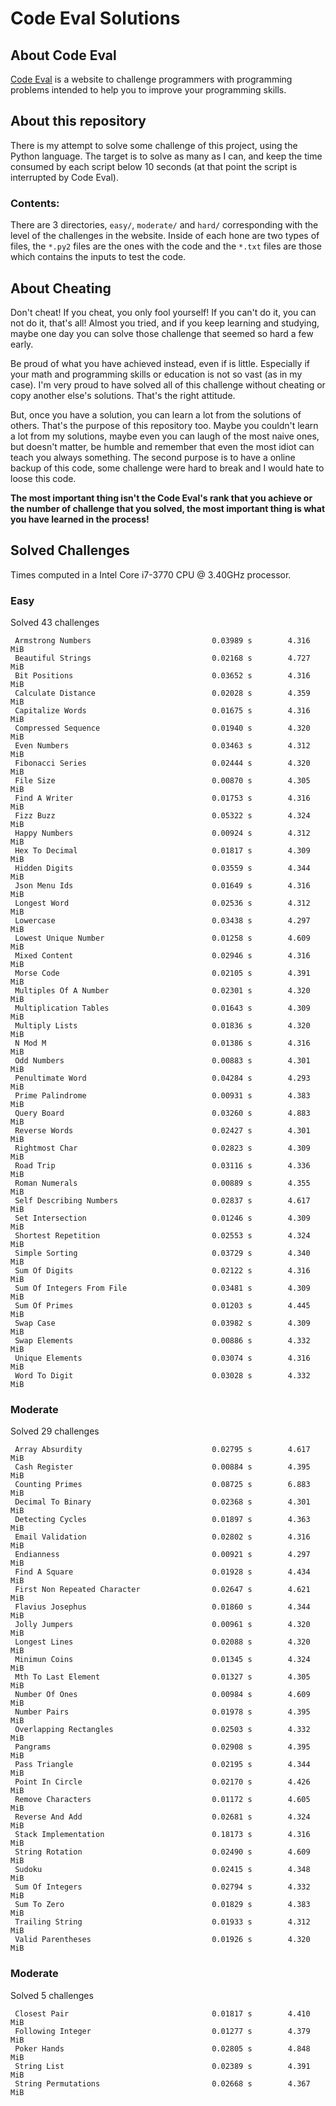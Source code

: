 # Code Eval Solutions

## About Code Eval

[Code Eval](https://www.codeeval.com) is a website to challenge programmers
with programming problems intended to help you to improve your programming
skills.

## About this repository

There is my attempt to solve some challenge of this project, using the
Python language. The target is to solve as many as I can, and keep the time
consumed by each script below 10 seconds (at that point the script is
interrupted by Code Eval).

### Contents:

There are 3 directories, `easy/`, `moderate/` and `hard/` corresponding
with the level of the challenges in the website. Inside of each hone are
two types of files, the `*.py2` files are the ones with the code and the
`*.txt` files are those which contains the inputs to test the code.

## About Cheating

Don't cheat! If you cheat, you only fool yourself! If you can't do it, you
can not do it, that's all! Almost you tried, and if you keep learning and
studying, maybe one day you can solve those challenge that seemed so hard a
few early.

Be proud of what you have achieved instead, even if is little. Especially
if your math and programming skills or education is not so vast (as in my
case). I'm very proud to have solved all of this challenge without cheating
or copy another else's solutions. That's the right attitude.

But, once you have a solution, you can learn a lot from the solutions of
others.  That's the purpose of this repository too. Maybe you couldn't
learn a lot from my solutions, maybe even you can laugh of the most naive
ones, but doesn't matter, be humble and remember that even the most idiot
can teach you always something. The second purpose is to have a online
backup of this code, some challenge were hard to break and I would hate to
loose this code.

__The most important thing isn't the Code Eval's rank that you achieve or
the number of challenge that you solved, the most important thing is what
you have learned in the process!__

## Solved Challenges

Times computed in a Intel Core i7-3770 CPU @ 3.40GHz processor.

### Easy

Solved 43 challenges

     Armstrong Numbers                           0.03989 s        4.316 MiB
     Beautiful Strings                           0.02168 s        4.727 MiB
     Bit Positions                               0.03652 s        4.316 MiB
     Calculate Distance                          0.02028 s        4.359 MiB
     Capitalize Words                            0.01675 s        4.316 MiB
     Compressed Sequence                         0.01940 s        4.320 MiB
     Even Numbers                                0.03463 s        4.312 MiB
     Fibonacci Series                            0.02444 s        4.320 MiB
     File Size                                   0.00870 s        4.305 MiB
     Find A Writer                               0.01753 s        4.316 MiB
     Fizz Buzz                                   0.05322 s        4.324 MiB
     Happy Numbers                               0.00924 s        4.312 MiB
     Hex To Decimal                              0.01817 s        4.309 MiB
     Hidden Digits                               0.03559 s        4.344 MiB
     Json Menu Ids                               0.01649 s        4.316 MiB
     Longest Word                                0.02536 s        4.312 MiB
     Lowercase                                   0.03438 s        4.297 MiB
     Lowest Unique Number                        0.01258 s        4.609 MiB
     Mixed Content                               0.02946 s        4.316 MiB
     Morse Code                                  0.02105 s        4.391 MiB
     Multiples Of A Number                       0.02301 s        4.320 MiB
     Multiplication Tables                       0.01643 s        4.309 MiB
     Multiply Lists                              0.01836 s        4.320 MiB
     N Mod M                                     0.01386 s        4.316 MiB
     Odd Numbers                                 0.00883 s        4.301 MiB
     Penultimate Word                            0.04284 s        4.293 MiB
     Prime Palindrome                            0.00931 s        4.383 MiB
     Query Board                                 0.03260 s        4.883 MiB
     Reverse Words                               0.02427 s        4.301 MiB
     Rightmost Char                              0.02823 s        4.309 MiB
     Road Trip                                   0.03116 s        4.336 MiB
     Roman Numerals                              0.00889 s        4.355 MiB
     Self Describing Numbers                     0.02837 s        4.617 MiB
     Set Intersection                            0.01246 s        4.309 MiB
     Shortest Repetition                         0.02553 s        4.324 MiB
     Simple Sorting                              0.03729 s        4.340 MiB
     Sum Of Digits                               0.02122 s        4.316 MiB
     Sum Of Integers From File                   0.03481 s        4.309 MiB
     Sum Of Primes                               0.01203 s        4.445 MiB
     Swap Case                                   0.03982 s        4.309 MiB
     Swap Elements                               0.00886 s        4.332 MiB
     Unique Elements                             0.03074 s        4.316 MiB
     Word To Digit                               0.03028 s        4.332 MiB

### Moderate

Solved 29 challenges

     Array Absurdity                             0.02795 s        4.617 MiB
     Cash Register                               0.00884 s        4.395 MiB
     Counting Primes                             0.08725 s        6.883 MiB
     Decimal To Binary                           0.02368 s        4.301 MiB
     Detecting Cycles                            0.01897 s        4.363 MiB
     Email Validation                            0.02802 s        4.316 MiB
     Endianness                                  0.00921 s        4.297 MiB
     Find A Square                               0.01928 s        4.434 MiB
     First Non Repeated Character                0.02647 s        4.621 MiB
     Flavius Josephus                            0.01860 s        4.344 MiB
     Jolly Jumpers                               0.00961 s        4.320 MiB
     Longest Lines                               0.02088 s        4.320 MiB
     Minimun Coins                               0.01345 s        4.324 MiB
     Mth To Last Element                         0.01327 s        4.305 MiB
     Number Of Ones                              0.00984 s        4.609 MiB
     Number Pairs                                0.01978 s        4.395 MiB
     Overlapping Rectangles                      0.02503 s        4.332 MiB
     Pangrams                                    0.02908 s        4.395 MiB
     Pass Triangle                               0.02195 s        4.344 MiB
     Point In Circle                             0.02170 s        4.426 MiB
     Remove Characters                           0.01172 s        4.605 MiB
     Reverse And Add                             0.02681 s        4.324 MiB
     Stack Implementation                        0.18173 s        4.316 MiB
     String Rotation                             0.02490 s        4.609 MiB
     Sudoku                                      0.02415 s        4.348 MiB
     Sum Of Integers                             0.02794 s        4.332 MiB
     Sum To Zero                                 0.01829 s        4.383 MiB
     Trailing String                             0.01933 s        4.312 MiB
     Valid Parentheses                           0.01926 s        4.320 MiB

### Moderate

Solved 5 challenges

     Closest Pair                                0.01817 s        4.410 MiB
     Following Integer                           0.01277 s        4.379 MiB
     Poker Hands                                 0.02805 s        4.848 MiB
     String List                                 0.02389 s        4.391 MiB
     String Permutations                         0.02668 s        4.367 MiB

